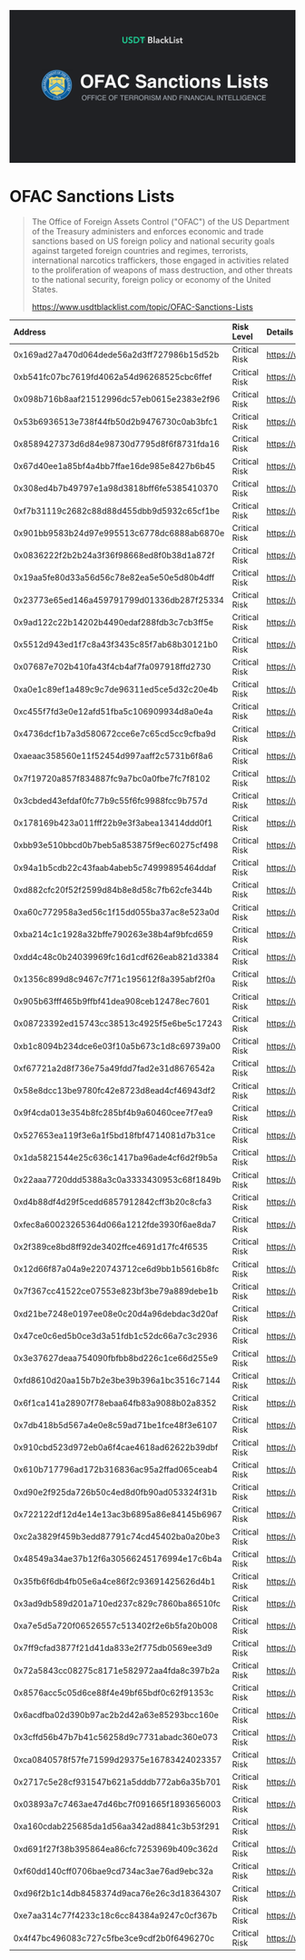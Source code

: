 ![image](https://raw.githubusercontent.com/USDTBlackList/OFAC-Sanctions-Lists/main/OFAC-Sanctions-Lists.png)

# **OFAC Sanctions Lists**

> The Office of Foreign Assets Control ("OFAC") of the US Department of the Treasury administers and enforces economic and trade sanctions based on US foreign policy and national security goals against targeted foreign countries and regimes, terrorists, international narcotics traffickers, those engaged in activities related to the proliferation of weapons of mass destruction, and other threats to the national security, foreign policy or economy of the United States.
>
> https://www.usdtblacklist.com/topic/OFAC-Sanctions-Lists



| Address | Risk Level | Details |
| :-------------------------- | :--------------- | :----------------------------------------------------------- |
| 0x169ad27a470d064dede56a2d3ff727986b15d52b | Critical Risk | https://www.usdtblacklist.com/address/0x169ad27a470d064dede56a2d3ff727986b15d52b |
| 0xb541fc07bc7619fd4062a54d96268525cbc6ffef | Critical Risk | https://www.usdtblacklist.com/address/0xb541fc07bc7619fd4062a54d96268525cbc6ffef |
| 0x098b716b8aaf21512996dc57eb0615e2383e2f96 | Critical Risk | https://www.usdtblacklist.com/address/0x098b716b8aaf21512996dc57eb0615e2383e2f96 |
| 0x53b6936513e738f44fb50d2b9476730c0ab3bfc1 | Critical Risk | https://www.usdtblacklist.com/address/0x53b6936513e738f44fb50d2b9476730c0ab3bfc1 |
| 0x8589427373d6d84e98730d7795d8f6f8731fda16 | Critical Risk | https://www.usdtblacklist.com/address/0x8589427373d6d84e98730d7795d8f6f8731fda16 |
| 0x67d40ee1a85bf4a4bb7ffae16de985e8427b6b45 | Critical Risk | https://www.usdtblacklist.com/address/0x67d40ee1a85bf4a4bb7ffae16de985e8427b6b45 |
| 0x308ed4b7b49797e1a98d3818bff6fe5385410370 | Critical Risk | https://www.usdtblacklist.com/address/0x308ed4b7b49797e1a98d3818bff6fe5385410370 |
| 0xf7b31119c2682c88d88d455dbb9d5932c65cf1be | Critical Risk | https://www.usdtblacklist.com/address/0xf7b31119c2682c88d88d455dbb9d5932c65cf1be |
| 0x901bb9583b24d97e995513c6778dc6888ab6870e | Critical Risk | https://www.usdtblacklist.com/address/0x901bb9583b24d97e995513c6778dc6888ab6870e |
| 0x0836222f2b2b24a3f36f98668ed8f0b38d1a872f | Critical Risk | https://www.usdtblacklist.com/address/0x0836222f2b2b24a3f36f98668ed8f0b38d1a872f |
| 0x19aa5fe80d33a56d56c78e82ea5e50e5d80b4dff | Critical Risk | https://www.usdtblacklist.com/address/0x19aa5fe80d33a56d56c78e82ea5e50e5d80b4dff |
| 0x23773e65ed146a459791799d01336db287f25334 | Critical Risk | https://www.usdtblacklist.com/address/0x23773e65ed146a459791799d01336db287f25334 |
| 0x9ad122c22b14202b4490edaf288fdb3c7cb3ff5e | Critical Risk | https://www.usdtblacklist.com/address/0x9ad122c22b14202b4490edaf288fdb3c7cb3ff5e |
| 0x5512d943ed1f7c8a43f3435c85f7ab68b30121b0 | Critical Risk | https://www.usdtblacklist.com/address/0x5512d943ed1f7c8a43f3435c85f7ab68b30121b0 |
| 0x07687e702b410fa43f4cb4af7fa097918ffd2730 | Critical Risk | https://www.usdtblacklist.com/address/0x07687e702b410fa43f4cb4af7fa097918ffd2730 |
| 0xa0e1c89ef1a489c9c7de96311ed5ce5d32c20e4b | Critical Risk | https://www.usdtblacklist.com/address/0xa0e1c89ef1a489c9c7de96311ed5ce5d32c20e4b |
| 0xc455f7fd3e0e12afd51fba5c106909934d8a0e4a | Critical Risk | https://www.usdtblacklist.com/address/0xc455f7fd3e0e12afd51fba5c106909934d8a0e4a |
| 0x4736dcf1b7a3d580672cce6e7c65cd5cc9cfba9d | Critical Risk | https://www.usdtblacklist.com/address/0x4736dcf1b7a3d580672cce6e7c65cd5cc9cfba9d |
| 0xaeaac358560e11f52454d997aaff2c5731b6f8a6 | Critical Risk | https://www.usdtblacklist.com/address/0xaeaac358560e11f52454d997aaff2c5731b6f8a6 |
| 0x7f19720a857f834887fc9a7bc0a0fbe7fc7f8102 | Critical Risk | https://www.usdtblacklist.com/address/0x7f19720a857f834887fc9a7bc0a0fbe7fc7f8102 |
| 0x3cbded43efdaf0fc77b9c55f6fc9988fcc9b757d | Critical Risk | https://www.usdtblacklist.com/address/0x3cbded43efdaf0fc77b9c55f6fc9988fcc9b757d |
| 0x178169b423a011fff22b9e3f3abea13414ddd0f1 | Critical Risk | https://www.usdtblacklist.com/address/0x178169b423a011fff22b9e3f3abea13414ddd0f1 |
| 0xbb93e510bbcd0b7beb5a853875f9ec60275cf498 | Critical Risk | https://www.usdtblacklist.com/address/0xbb93e510bbcd0b7beb5a853875f9ec60275cf498 |
| 0x94a1b5cdb22c43faab4abeb5c74999895464ddaf | Critical Risk | https://www.usdtblacklist.com/address/0x94a1b5cdb22c43faab4abeb5c74999895464ddaf |
| 0xd882cfc20f52f2599d84b8e8d58c7fb62cfe344b | Critical Risk | https://www.usdtblacklist.com/address/0xd882cfc20f52f2599d84b8e8d58c7fb62cfe344b |
| 0xa60c772958a3ed56c1f15dd055ba37ac8e523a0d | Critical Risk | https://www.usdtblacklist.com/address/0xa60c772958a3ed56c1f15dd055ba37ac8e523a0d |
| 0xba214c1c1928a32bffe790263e38b4af9bfcd659 | Critical Risk | https://www.usdtblacklist.com/address/0xba214c1c1928a32bffe790263e38b4af9bfcd659 |
| 0xdd4c48c0b24039969fc16d1cdf626eab821d3384 | Critical Risk | https://www.usdtblacklist.com/address/0xdd4c48c0b24039969fc16d1cdf626eab821d3384 |
| 0x1356c899d8c9467c7f71c195612f8a395abf2f0a | Critical Risk | https://www.usdtblacklist.com/address/0x1356c899d8c9467c7f71c195612f8a395abf2f0a |
| 0x905b63fff465b9ffbf41dea908ceb12478ec7601 | Critical Risk | https://www.usdtblacklist.com/address/0x905b63fff465b9ffbf41dea908ceb12478ec7601 |
| 0x08723392ed15743cc38513c4925f5e6be5c17243 | Critical Risk | https://www.usdtblacklist.com/address/0x08723392ed15743cc38513c4925f5e6be5c17243 |
| 0xb1c8094b234dce6e03f10a5b673c1d8c69739a00 | Critical Risk | https://www.usdtblacklist.com/address/0xb1c8094b234dce6e03f10a5b673c1d8c69739a00 |
| 0xf67721a2d8f736e75a49fdd7fad2e31d8676542a | Critical Risk | https://www.usdtblacklist.com/address/0xf67721a2d8f736e75a49fdd7fad2e31d8676542a |
| 0x58e8dcc13be9780fc42e8723d8ead4cf46943df2 | Critical Risk | https://www.usdtblacklist.com/address/0x58e8dcc13be9780fc42e8723d8ead4cf46943df2 |
| 0x9f4cda013e354b8fc285bf4b9a60460cee7f7ea9 | Critical Risk | https://www.usdtblacklist.com/address/0x9f4cda013e354b8fc285bf4b9a60460cee7f7ea9 |
| 0x527653ea119f3e6a1f5bd18fbf4714081d7b31ce | Critical Risk | https://www.usdtblacklist.com/address/0x527653ea119f3e6a1f5bd18fbf4714081d7b31ce |
| 0x1da5821544e25c636c1417ba96ade4cf6d2f9b5a | Critical Risk | https://www.usdtblacklist.com/address/0x1da5821544e25c636c1417ba96ade4cf6d2f9b5a |
| 0x22aaa7720ddd5388a3c0a3333430953c68f1849b | Critical Risk | https://www.usdtblacklist.com/address/0x22aaa7720ddd5388a3c0a3333430953c68f1849b |
| 0xd4b88df4d29f5cedd6857912842cff3b20c8cfa3 | Critical Risk | https://www.usdtblacklist.com/address/0xd4b88df4d29f5cedd6857912842cff3b20c8cfa3 |
| 0xfec8a60023265364d066a1212fde3930f6ae8da7 | Critical Risk | https://www.usdtblacklist.com/address/0xfec8a60023265364d066a1212fde3930f6ae8da7 |
| 0x2f389ce8bd8ff92de3402ffce4691d17fc4f6535 | Critical Risk | https://www.usdtblacklist.com/address/0x2f389ce8bd8ff92de3402ffce4691d17fc4f6535 |
| 0x12d66f87a04a9e220743712ce6d9bb1b5616b8fc | Critical Risk | https://www.usdtblacklist.com/address/0x12d66f87a04a9e220743712ce6d9bb1b5616b8fc |
| 0x7f367cc41522ce07553e823bf3be79a889debe1b | Critical Risk | https://www.usdtblacklist.com/address/0x7f367cc41522ce07553e823bf3be79a889debe1b |
| 0xd21be7248e0197ee08e0c20d4a96debdac3d20af | Critical Risk | https://www.usdtblacklist.com/address/0xd21be7248e0197ee08e0c20d4a96debdac3d20af |
| 0x47ce0c6ed5b0ce3d3a51fdb1c52dc66a7c3c2936 | Critical Risk | https://www.usdtblacklist.com/address/0x47ce0c6ed5b0ce3d3a51fdb1c52dc66a7c3c2936 |
| 0x3e37627deaa754090fbfbb8bd226c1ce66d255e9 | Critical Risk | https://www.usdtblacklist.com/address/0x3e37627deaa754090fbfbb8bd226c1ce66d255e9 |
| 0xfd8610d20aa15b7b2e3be39b396a1bc3516c7144 | Critical Risk | https://www.usdtblacklist.com/address/0xfd8610d20aa15b7b2e3be39b396a1bc3516c7144 |
| 0x6f1ca141a28907f78ebaa64fb83a9088b02a8352 | Critical Risk | https://www.usdtblacklist.com/address/0x6f1ca141a28907f78ebaa64fb83a9088b02a8352 |
| 0x7db418b5d567a4e0e8c59ad71be1fce48f3e6107 | Critical Risk | https://www.usdtblacklist.com/address/0x7db418b5d567a4e0e8c59ad71be1fce48f3e6107 |
| 0x910cbd523d972eb0a6f4cae4618ad62622b39dbf | Critical Risk | https://www.usdtblacklist.com/address/0x910cbd523d972eb0a6f4cae4618ad62622b39dbf |
| 0x610b717796ad172b316836ac95a2ffad065ceab4 | Critical Risk | https://www.usdtblacklist.com/address/0x610b717796ad172b316836ac95a2ffad065ceab4 |
| 0xd90e2f925da726b50c4ed8d0fb90ad053324f31b | Critical Risk | https://www.usdtblacklist.com/address/0xd90e2f925da726b50c4ed8d0fb90ad053324f31b |
| 0x722122df12d4e14e13ac3b6895a86e84145b6967 | Critical Risk | https://www.usdtblacklist.com/address/0x722122df12d4e14e13ac3b6895a86e84145b6967 |
| 0xc2a3829f459b3edd87791c74cd45402ba0a20be3 | Critical Risk | https://www.usdtblacklist.com/address/0xc2a3829f459b3edd87791c74cd45402ba0a20be3 |
| 0x48549a34ae37b12f6a30566245176994e17c6b4a | Critical Risk | https://www.usdtblacklist.com/address/0x48549a34ae37b12f6a30566245176994e17c6b4a |
| 0x35fb6f6db4fb05e6a4ce86f2c93691425626d4b1 | Critical Risk | https://www.usdtblacklist.com/address/0x35fb6f6db4fb05e6a4ce86f2c93691425626d4b1 |
| 0x3ad9db589d201a710ed237c829c7860ba86510fc | Critical Risk | https://www.usdtblacklist.com/address/0x3ad9db589d201a710ed237c829c7860ba86510fc |
| 0xa7e5d5a720f06526557c513402f2e6b5fa20b008 | Critical Risk | https://www.usdtblacklist.com/address/0xa7e5d5a720f06526557c513402f2e6b5fa20b008 |
| 0x7ff9cfad3877f21d41da833e2f775db0569ee3d9 | Critical Risk | https://www.usdtblacklist.com/address/0x7ff9cfad3877f21d41da833e2f775db0569ee3d9 |
| 0x72a5843cc08275c8171e582972aa4fda8c397b2a | Critical Risk | https://www.usdtblacklist.com/address/0x72a5843cc08275c8171e582972aa4fda8c397b2a |
| 0x8576acc5c05d6ce88f4e49bf65bdf0c62f91353c | Critical Risk | https://www.usdtblacklist.com/address/0x8576acc5c05d6ce88f4e49bf65bdf0c62f91353c |
| 0x6acdfba02d390b97ac2b2d42a63e85293bcc160e | Critical Risk | https://www.usdtblacklist.com/address/0x6acdfba02d390b97ac2b2d42a63e85293bcc160e |
| 0x3cffd56b47b7b41c56258d9c7731abadc360e073 | Critical Risk | https://www.usdtblacklist.com/address/0x3cffd56b47b7b41c56258d9c7731abadc360e073 |
| 0xca0840578f57fe71599d29375e16783424023357 | Critical Risk | https://www.usdtblacklist.com/address/0xca0840578f57fe71599d29375e16783424023357 |
| 0x2717c5e28cf931547b621a5dddb772ab6a35b701 | Critical Risk | https://www.usdtblacklist.com/address/0x2717c5e28cf931547b621a5dddb772ab6a35b701 |
| 0x03893a7c7463ae47d46bc7f091665f1893656003 | Critical Risk | https://www.usdtblacklist.com/address/0x03893a7c7463ae47d46bc7f091665f1893656003 |
| 0xa160cdab225685da1d56aa342ad8841c3b53f291 | Critical Risk | https://www.usdtblacklist.com/address/0xa160cdab225685da1d56aa342ad8841c3b53f291 |
| 0xd691f27f38b395864ea86cfc7253969b409c362d | Critical Risk | https://www.usdtblacklist.com/address/0xd691f27f38b395864ea86cfc7253969b409c362d |
| 0xf60dd140cff0706bae9cd734ac3ae76ad9ebc32a | Critical Risk | https://www.usdtblacklist.com/address/0xf60dd140cff0706bae9cd734ac3ae76ad9ebc32a |
| 0xd96f2b1c14db8458374d9aca76e26c3d18364307 | Critical Risk | https://www.usdtblacklist.com/address/0xd96f2b1c14db8458374d9aca76e26c3d18364307 |
| 0xe7aa314c77f4233c18c6cc84384a9247c0cf367b | Critical Risk | https://www.usdtblacklist.com/address/0xe7aa314c77f4233c18c6cc84384a9247c0cf367b |
| 0x4f47bc496083c727c5fbe3ce9cdf2b0f6496270c | Critical Risk | https://www.usdtblacklist.com/address/0x4f47bc496083c727c5fbe3ce9cdf2b0f6496270c |